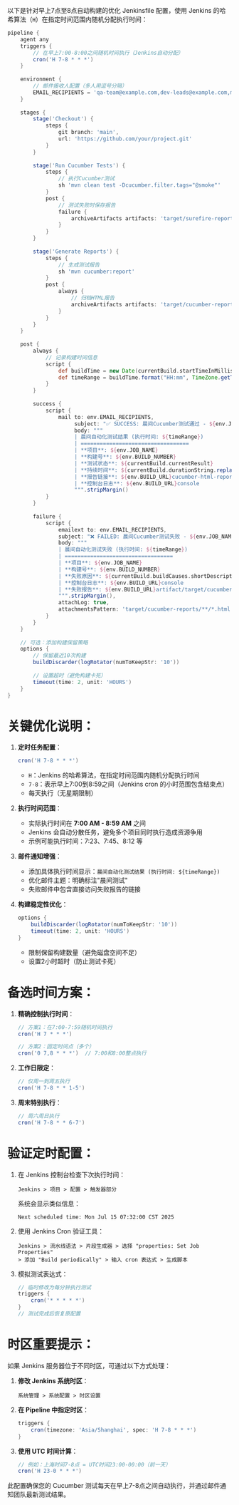 以下是针对早上7点至8点自动构建的优化 Jenkinsfile 配置，使用 Jenkins 的哈希算法（`H`）在指定时间范围内随机分配执行时间：

```groovy
pipeline {
    agent any
    triggers {
        // 在早上7:00-8:00之间随机时间执行（Jenkins自动分配）
        cron('H 7-8 * * *')
    }
    
    environment {
        // 邮件接收人配置（多人用逗号分隔）
        EMAIL_RECIPIENTS = 'qa-team@example.com,dev-leads@example.com,manager@example.com'
    }
    
    stages {
        stage('Checkout') {
            steps {
                git branch: 'main', 
                url: 'https://github.com/your/project.git'
            }
        }
        
        stage('Run Cucumber Tests') {
            steps {
                // 执行Cucumber测试
                sh 'mvn clean test -Dcucumber.filter.tags="@smoke"'
            }
            post {
                // 测试失败时保存报告
                failure {
                    archiveArtifacts artifacts: 'target/surefire-reports/*.xml, target/cucumber-reports/**/*', allowEmptyArchive: true
                }
            }
        }
        
        stage('Generate Reports') {
            steps {
                // 生成测试报告
                sh 'mvn cucumber:report'
            }
            post {
                always {
                    // 归档HTML报告
                    archiveArtifacts artifacts: 'target/cucumber-reports/**/*.html', allowEmptyArchive: true
                }
            }
        }
    }
    
    post {
        always {
            // 记录构建时间信息
            script {
                def buildTime = new Date(currentBuild.startTimeInMillis)
                def timeRange = buildTime.format("HH:mm", TimeZone.getTimeZone('Asia/Shanghai'))
            }
        }
        
        success {
            script {
                mail to: env.EMAIL_RECIPIENTS,
                     subject: "✅ SUCCESS: 晨间Cucumber测试通过 - ${env.JOB_NAME} #${env.BUILD_NUMBER}",
                     body: """
                     | 晨间自动化测试结果 (执行时间: ${timeRange})
                     | ==================================
                     | **项目**: ${env.JOB_NAME}
                     | **构建号**: ${env.BUILD_NUMBER}
                     | **测试状态**: ${currentBuild.currentResult}
                     | **持续时间**: ${currentBuild.durationString.replace(' and counting', '')}
                     | **报告链接**: ${env.BUILD_URL}cucumber-html-reports/
                     | **控制台日志**: ${env.BUILD_URL}console
                     """.stripMargin()
            }
        }
        
        failure {
            script {
                emailext to: env.EMAIL_RECIPIENTS,
                subject: "❌ FAILED: 晨间Cucumber测试失败 - ${env.JOB_NAME} #${env.BUILD_NUMBER}",
                body: """
                | 晨间自动化测试失败 (执行时间: ${timeRange})
                | ==================================
                | **项目**: ${env.JOB_NAME}
                | **构建号**: ${env.BUILD_NUMBER}
                | **失败原因**: ${currentBuild.buildCauses.shortDescription}
                | **控制台日志**: ${env.BUILD_URL}console
                | **失败报告**: ${env.BUILD_URL}artifact/target/cucumber-reports/overview-features.html
                """.stripMargin(),
                attachLog: true,
                attachmentsPattern: 'target/cucumber-reports/**/*.html'
            }
        }
    }
    
    // 可选：添加构建保留策略
    options {
        // 保留最近10次构建
        buildDiscarder(logRotator(numToKeepStr: '10'))
        
        // 设置超时（避免构建卡死）
        timeout(time: 2, unit: 'HOURS')
    }
}
```

# 关键优化说明：

1. **定时任务配置**：

   ```groovy
   cron('H 7-8 * * *')
   ```

   - `H`：Jenkins 的哈希算法，在指定时间范围内随机分配执行时间
   - `7-8`：表示早上7:00到8:59之间（Jenkins cron 的小时范围包含结束点）
   - 每天执行（无星期限制）

2. **执行时间范围**：

   - 实际执行时间在 **7:00 AM - 8:59 AM** 之间
   - Jenkins 会自动分散任务，避免多个项目同时执行造成资源争用
   - 示例可能执行时间：7:23、7:45、8:12 等

3. **邮件通知增强**：

   - 添加具体执行时间显示：`晨间自动化测试结果 (执行时间: ${timeRange})`
   - 优化邮件主题：明确标注"晨间测试"
   - 失败邮件中包含直接访问失败报告的链接

4. **构建稳定性优化**：

   ```groovy
   options {
       buildDiscarder(logRotator(numToKeepStr: '10'))
       timeout(time: 2, unit: 'HOURS')
   }
   ```

   - 限制保留构建数量（避免磁盘空间不足）
   - 设置2小时超时（防止测试卡死）

# 备选时间方案：

1. **精确控制执行时间**：

   ```groovy
   // 方案1：在7:00-7:59随机时间执行
   cron('H 7 * * *')
   
   // 方案2：固定时间点（多个）
   cron('0 7,8 * * *')  // 7:00和8:00整点执行
   ```

2. **工作日限定**：

   ```groovy
   // 仅周一到周五执行
   cron('H 7-8 * * 1-5')
   ```

3. **周末特别执行**：

   ```groovy
   // 周六周日执行
   cron('H 7-8 * * 6-7')
   ```

# 验证定时配置：

1. 在 Jenkins 控制台检查下次执行时间：

   ```
   Jenkins > 项目 > 配置 > 触发器部分
   ```

   系统会显示类似信息：

   ```
   Next scheduled time: Mon Jul 15 07:32:00 CST 2025
   ```

2. 使用 Jenkins Cron 验证工具：

   ```
   Jenkins > 流水线语法 > 片段生成器 > 选择 "properties: Set Job Properties"
   > 添加 "Build periodically" > 输入 cron 表达式 > 生成脚本
   ```

3. 模拟测试表达式：

   ```groovy
   // 临时修改为每分钟执行测试
   triggers {
       cron('* * * * *')
   }
   // 测试完成后恢复原配置
   ```

# 时区重要提示：

如果 Jenkins 服务器位于不同时区，可通过以下方式处理：

1. **修改 Jenkins 系统时区**：

   ```
   系统管理 > 系统配置 > 时区设置
   ```

2. **在 Pipeline 中指定时区**：

   ```groovy
   triggers {
       cron(timezone: 'Asia/Shanghai', spec: 'H 7-8 * * *')
   }
   ```

3. **使用 UTC 时间计算**：

   ```groovy
   // 例如：上海时间7-8点 = UTC时间23:00-00:00（前一天）
   cron('H 23-0 * * *')
   ```

此配置确保您的 Cucumber 测试每天在早上7-8点之间自动执行，并通过邮件通知团队最新测试结果。

